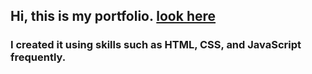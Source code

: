 ## Hi, this is my portfolio. [look here](https://alexnesvit.github.io/portfolio/)

### I created it using skills such as HTML, CSS, and JavaScript frequently.

